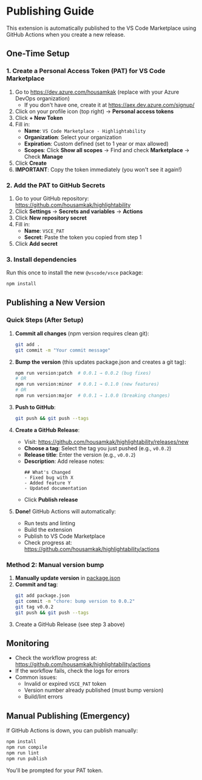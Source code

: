 # Publishing Guide

This extension is automatically published to the VS Code Marketplace using GitHub Actions when you create a new release.

## One-Time Setup

### 1. Create a Personal Access Token (PAT) for VS Code Marketplace

1. Go to https://dev.azure.com/housamkak (replace with your Azure DevOps organization)
   - If you don't have one, create it at https://aex.dev.azure.com/signup/
2. Click on your profile icon (top right) → **Personal access tokens**
3. Click **+ New Token**
4. Fill in:
   - **Name**: `VS Code Marketplace - Highlightability`
   - **Organization**: Select your organization
   - **Expiration**: Custom defined (set to 1 year or max allowed)
   - **Scopes**: Click **Show all scopes** → Find and check **Marketplace** → Check **Manage**
5. Click **Create**
6. **IMPORTANT**: Copy the token immediately (you won't see it again!)

### 2. Add the PAT to GitHub Secrets

1. Go to your GitHub repository: https://github.com/housamkak/highlightability
2. Click **Settings** → **Secrets and variables** → **Actions**
3. Click **New repository secret**
4. Fill in:
   - **Name**: `VSCE_PAT`
   - **Secret**: Paste the token you copied from step 1
5. Click **Add secret**

### 3. Install dependencies

Run this once to install the new `@vscode/vsce` package:

```bash
npm install
```

## Publishing a New Version

### Quick Steps (After Setup)

1. **Commit all changes** (npm version requires clean git):
   ```bash
   git add .
   git commit -m "Your commit message"
   ```

2. **Bump the version** (this updates package.json and creates a git tag):
   ```bash
   npm run version:patch  # 0.0.1 → 0.0.2 (bug fixes)
   # OR
   npm run version:minor  # 0.0.1 → 0.1.0 (new features)
   # OR
   npm run version:major  # 0.0.1 → 1.0.0 (breaking changes)
   ```

3. **Push to GitHub**:
   ```bash
   git push && git push --tags
   ```

4. **Create a GitHub Release**:
   - Visit: https://github.com/housamkak/highlightability/releases/new
   - **Choose a tag**: Select the tag you just pushed (e.g., `v0.0.2`)
   - **Release title**: Enter the version (e.g., `v0.0.2`)
   - **Description**: Add release notes:
     ```
     ## What's Changed
     - Fixed bug with X
     - Added feature Y
     - Updated documentation
     ```
   - Click **Publish release**

5. **Done!** GitHub Actions will automatically:
   - Run tests and linting
   - Build the extension
   - Publish to VS Code Marketplace
   - Check progress at: https://github.com/housamkak/highlightability/actions

### Method 2: Manual version bump

1. **Manually update version** in [package.json](package.json)
2. **Commit and tag**:
   ```bash
   git add package.json
   git commit -m "chore: bump version to 0.0.2"
   git tag v0.0.2
   git push && git push --tags
   ```
3. Create a GitHub Release (see step 3 above)

## Monitoring

- Check the workflow progress at: https://github.com/housamkak/highlightability/actions
- If the workflow fails, check the logs for errors
- Common issues:
  - Invalid or expired `VSCE_PAT` token
  - Version number already published (must bump version)
  - Build/lint errors

## Manual Publishing (Emergency)

If GitHub Actions is down, you can publish manually:

```bash
npm install
npm run compile
npm run lint
npm run publish
```

You'll be prompted for your PAT token.
